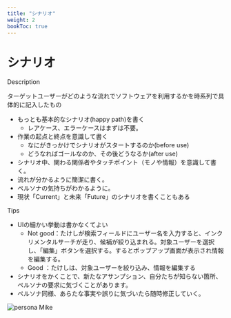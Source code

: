 ```yaml
---
title: "シナリオ"
weight: 2
bookToc: true
---
```


# シナリオ

Description

ターゲットユーザーがどのような流れでソフトウェアを利用するかを時系列で具体的に記入したもの

- もっとも基本的なシナリオ(happy path)を書く
    - レアケース、エラーケースはまずは不要。
- 作業の起点と終点を意識して書く
    - なにがきっかけでシナリオがスタートするのか(before use)
    - どうなればゴールなのか、その後どうなるか(after use)
- シナリオ中、関わる関係者やタッチポイント（モノや情報）を意識して書く。
- 流れが分かるように簡潔に書く。
- ペルソナの気持ちがわかるように。
- 現状「Current」と未来「Future」のシナリオを書くこともある

Tips
- UIの細かい挙動は書かなくてよい
    - Not good：たけしが検索フィールドにユーザー名を入力すると、インクリメンタルサーチが走り、候補が絞り込まれる。対象ユーザーを選択し、「編集」ボタンを選択する。するとポップアップ画面が表示され情報を編集する。
    - Good ：たけしは、対象ユーザーを絞り込み、情報を編集する
- シナリオをかくことで、新たなアサンプション、自分たちが知らない箇所、ペルソナの要求に気づくことがあります。
- ペルソナ同様、あらたな事実や誤りに気づいたら随時修正していく。

![persona Mike](../scenario_example.jpg)
